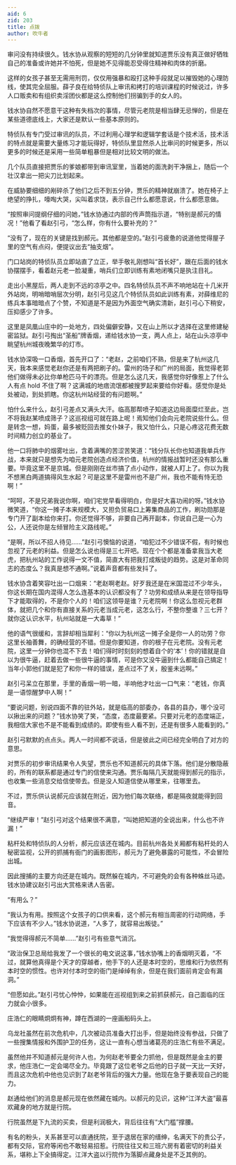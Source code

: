 ```yaml
---
aid: 6
zid: 203
title: 点拨
author: 吹牛者
---
```


审问没有持续很久。钱水协从观察的短短的几分钟里就知道贾乐没有真正做好牺牲自己的准备或许她并不怕死，但是她不见得能忍受得住精神和肉体的折磨。

这样的女孩子甚至无需用刑罚，仅仅用强暴和殴打这种手段就足以摧毁她的心理防线，使其完全屈服。薛子良在给特侦队上审讯和拷打的培训课程的时候说过，许多人口贩卖和有组织卖淫团伙都是这么控制他们拐骗到手的女人的。

钱水协自然不愿意干这种有失档次的事情，尽管元老院是相当肆无忌惮的，但是在某些道德底线上，大家还是默认一些基本原则的。

特侦队有专门受过审讯的队员，不过利用心理学和逻辑学套话是个技术活，技术活的特点就是需要大量练习才能玩得好，特侦队里显然杀人比审问的时候更多，所以更多的时候还是采用一些简单粗暴但是相对比较文明的做法。

几个队员直接把贾乐的爹娘都带到审讯室里，当着她的面洗剥干净捆上，随后一个壮汉拿出一把尖刀比划起来。

在威胁要细细的剐碎杀了他们之后不到五分钟，贾乐的精神就崩溃了。她在椅子上绝望的挣扎，嚎啕大哭，尖叫着求饶，表示自己什么都愿意说，什么都愿意做。

“按照审问提纲仔细的问她，”钱水协通过内部的传声筒指示道，“特别是郝元的情况！”他看了看赵引弓，“怎么样，你有什么要补充的？”

“没有了，现在的关键是找到郝元。其他都是空的。”赵引弓疲惫的说道他觉得屋子里的空气有点闷，便提议出去“抽支烟”。

门口站岗的特侦队员立即站直了立正，举手敬礼刚想叫“首长好”，跟在后面的钱水协摆摆手，看着赵元老一脸凝重，哨兵们立即训练有素地闭嘴只是执注目礼。

走出小黑屋后，两人走到不远的凉亭之中。四名特侦队员不声不响地站在十几米开外站岗，明哨暗哨层次分明，赵引弓见这几个特侦队员如此训练有素，对薛维尼的练兵本事暗暗点了个赞，不知道是不是因为外面空气确实清新，赵引弓心下稍安，压抑感少了许多。

这里是凤凰山庄中的一处地方，四处偏僻安静，又在山上所以才选择在这里修建秘密监狱。赵引弓掏出“圣船”牌香烟，递给钱水协一支，两人点上，站在山头凉亭中眺望杭州城夜晚繁华的灯市。

钱水协深吸一口香烟，首先开口了：“老赵，之前咱们不熟，但是来了杭州这几天，我本来感觉老赵你还是有两把刷子的。雷州的场子和广州的局面，我觉得老郭他们做得未必比你单枪匹马干的漂亮。但是怎么这几天，我感觉你好像惹上了什么人有点 hold 不住了啊？这满城的地痞流氓都被搜罗起来要给你好看。感觉你是处处被动，到处抓瞎。你这杭州站经营的有问题啊。”

怕什么来什么，赵引弓差点又满头大汗。临高那帮喷子知道这边局面糜烂至此，岂不将我赵某喷成筛子？这巡视组可就在路上呢！焉知他们会向元老院说些什么。但是转念一想，妈蛋，最多被贬回去推女仆妹子，我又怕什么，只是心疼这花费无数时间精力创立的基业了。

他一口将肺中的烟雾吐出，含着满嘴的苦涩苦笑道：“钱分队长你也知道我单兵作战，本来就只是想先为咱元老院创造点经济价值，杭州的情报战暂时还没有那么重要。毕竟这里不是京城。但是刚刚在丝市搞了点小动作，就被人盯上了。你以为我不想黑白两道搞得风生水起？可是这里不是雷州也不是广州，我也不能有恃无恐啊！”

“呵呵，不是兄弟我说你啊，咱们宅党早看得明白，你是好大喜功闹的呀。”钱水协微笑道，“你这一摊子本来规模大，又担负贸易口上筹集商品的工作，刷功勋那是专门开了副本给你来打。你还觉得不够，非要自己再开副本，你说自己是一心为公，人还说你是左倾冒险主义路线呢。”

“是啊，所以不招人待见……”赵引弓懊恼的说道，“咱犯过不少错误不假，有时候也忽视了元老的利益。但是怎么说也得是三七开吧。现在个个都是准备拿我当大老虎，把杭州站的工作说得一文不值，简直大有把我打成叛徒的趋势。这是对革命同志的态度么？我真是想不通啊。”说着声音都有些发抖了。

钱水协含着笑容吐出一口烟来：“老赵啊老赵。好歹我还是在米国混过不少年头，你这长期在国内混得人怎么连基本的认识都没有了？功劳和成绩从来是在领导指导下才能取得的，不是你个人的！咱们这领导是谁？元老院啊！你这么忽视元老群体，就把几个和你有直接关系的元老当成元老，这怎么行，不整你整谁？三七开？就你这认识水平，杭州站就是一大毒草！”

他的语气很缓和，言辞却相当犀利：“你以为杭州这一摊子全是你一人的功劳？你这里长袖善舞，的确经营的不错。但是你要知道，你的根子在元老院。没有元老院，这里一分钟你也混不下去！咱们得时时刻刻的想着自个的‘本’！你的错就是自以为很牛逼，赶着去做一些很牛逼的事情，可是你又没牛逼到什么都能自己搞定！当年小郭他们就是犯了和你一样的错误，差点过不了关，殷鉴未远啊。”

赵引弓呆立在那里，手里的香烟一明一暗，半响他才吐出一口气来：“老钱，你真是一语惊醒梦中人啊！”

“要说问题，别说四面不靠的驻外站，就是临高的部委办，各县的县办，哪个没可以揪出来的问题？”钱水协笑了笑，“态度，态度最要紧。只要对元老的态度端正，我相信大家也不是不能看到成绩的。即使有些人看不到，还是有很多人能看到的。”

赵引弓默默的点点头。两人一时间都不说话，但是彼此之间已经完全明白了对方的意思。

对贾乐的初步审讯结果令人失望，贾乐也不知道郝元的具体下落。他们是分散隐蔽的，所有的联系都是通过专门的信使来沟通。贾乐每隔几天就能得到郝元的指示，也收集一些消息交给信使带去。但是没人知道信使从哪里来，往哪里去。

不过，贾乐供认说郝元应该就在附近，因为他们每次联络，都是隔夜就能得到回音。

“继续严审！”赵引弓对这个结果很不满意，“叫她把知道的全说出来，什么也不许漏！”

粘杆处和特侦队的人分析，郝元应该还在城内。目前杭州各处关厢都有粘杆处的人秘密监视，公开的抓捕有衙门的画影图形，郝元为了避免暴露的可能性，不会冒险出城。

因此搜捕的主要方向还是在城内。既然躲在城内，不可避免的会有各种蛛丝马迹。钱水协建议赵引弓出大赏格来诱人告密。

“有用么？”

“我认为有用。按照这个女孩子的口供来看，这个郝元有相当周密的行动网络，手下应该有不少人。”钱水协说道，“人多了，就容易出叛徒。”

“我觉得得郝元不简单……”赵引弓有些意气消沉。

“政治保卫总局给我发了一个很长的电文说这事，”钱水协嘴上的香烟明灭着，“不过，就算他真得是个天才的穿越者，他手下的人还是本时空的，思维和行为依然有本时空的惯性。也许对付本时空的衙门是绰绰有余，但是在我们面前肯定会有漏洞。”

“但愿如此。”赵引弓忧心忡忡，如果能在巡视组到来之前抓获郝元，自己面临的压力就会小很多。

庄浩仁的眼睛炯炯有神，蹲在西湖的一座画船码头上。

乌龙社虽然在前次危机中，几次被动员准备大打出手，但是始终没有参战，只做了一些搜集情报和外围护卫的任务，这让一直有心想当诸葛亮的庄浩仁有些不满足。

虽然他并不知道郝元是何许人也，为何赵老爷要全力抓他，但是既然是金主的要求，他庄浩仁一定会竭尽全力。毕竟跟了这位老爷之后他的日子就一天比一天好，而且这次危机中他也见识到了赵老爷背后的强大力量。他现在急于要表现自己的能力。

赵通给他们的消息是郝元现在依然藏在城内。以郝元的见识，这种“江洋大盗”最喜欢藏身的地方就是行院。

行院虽然是下九流的买卖，但是利润极大，背后往往有“大门槛”撑腰。

有名的粉头，关系甚至可以直通抚院，至于退居在家的缙绅，名满天下的贵公子，都有交际，官府等闲也不敢轻易招惹。行院往往又和三班六房有着密切的利益关系，堪称上下全搞得定。江洋大盗以行院作为落脚点藏身处是不乏其例的。
